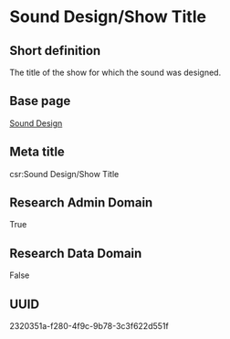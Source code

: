 # Sound Design/Show Title
## Short definition
The title of the show for which the sound was designed.
## Base page
[Sound Design](../../Objects/Sound%20Design.md)
## Meta title
csr:Sound Design/Show Title
## Research Admin Domain
True
## Research Data Domain
False
## UUID
2320351a-f280-4f9c-9b78-3c3f622d551f
